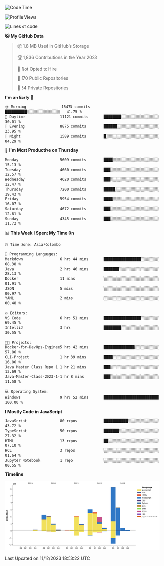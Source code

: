 
<!--START_SECTION:waka-->
![Code Time](http://img.shields.io/badge/Code%20Time-1%2C454%20hrs%2019%20mins-blue)

![Profile Views](http://img.shields.io/badge/Profile%20Views-5-blue)

![Lines of code](https://img.shields.io/badge/From%20Hello%20World%20I%27ve%20Written-27.0%20million%20lines%20of%20code-blue)

**🐱 My GitHub Data** 

> 📦 1.8 MB Used in GitHub's Storage 
 > 
> 🏆 1,836 Contributions in the Year 2023
 > 
> 🚫 Not Opted to Hire
 > 
> 📜 170 Public Repositories 
 > 
> 🔑 54 Private Repositories 
 > 
**I'm an Early 🐤** 

```text
🌞 Morning                15473 commits       ██████████░░░░░░░░░░░░░░░   41.75 % 
🌆 Daytime                11123 commits       ████████░░░░░░░░░░░░░░░░░   30.01 % 
🌃 Evening                8875 commits        ██████░░░░░░░░░░░░░░░░░░░   23.95 % 
🌙 Night                  1589 commits        █░░░░░░░░░░░░░░░░░░░░░░░░   04.29 % 
```
📅 **I'm Most Productive on Thursday** 

```text
Monday                   5609 commits        ████░░░░░░░░░░░░░░░░░░░░░   15.13 % 
Tuesday                  4660 commits        ███░░░░░░░░░░░░░░░░░░░░░░   12.57 % 
Wednesday                4620 commits        ███░░░░░░░░░░░░░░░░░░░░░░   12.47 % 
Thursday                 7200 commits        █████░░░░░░░░░░░░░░░░░░░░   19.43 % 
Friday                   5954 commits        ████░░░░░░░░░░░░░░░░░░░░░   16.07 % 
Saturday                 4672 commits        ███░░░░░░░░░░░░░░░░░░░░░░   12.61 % 
Sunday                   4345 commits        ███░░░░░░░░░░░░░░░░░░░░░░   11.72 % 
```


📊 **This Week I Spent My Time On** 

```text
🕑︎ Time Zone: Asia/Colombo

💬 Programming Languages: 
Markdown                 6 hrs 44 mins       █████████████████░░░░░░░░   68.38 % 
Java                     2 hrs 46 mins       ███████░░░░░░░░░░░░░░░░░░   28.13 % 
Docker                   11 mins             ░░░░░░░░░░░░░░░░░░░░░░░░░   01.91 % 
JSON                     5 mins              ░░░░░░░░░░░░░░░░░░░░░░░░░   00.97 % 
YAML                     2 mins              ░░░░░░░░░░░░░░░░░░░░░░░░░   00.48 % 

🔥 Editors: 
VS Code                  6 hrs 51 mins       █████████████████░░░░░░░░   69.45 % 
IntelliJ                 3 hrs               ████████░░░░░░░░░░░░░░░░░   30.55 % 

🐱‍💻 Projects: 
Docker-for-DevOps-Enginee5 hrs 42 mins       ██████████████░░░░░░░░░░░   57.86 % 
CLI-Project              1 hr 39 mins        ████░░░░░░░░░░░░░░░░░░░░░   16.86 % 
Java Master Class Repo 1 1 hr 21 mins        ███░░░░░░░░░░░░░░░░░░░░░░   13.69 % 
Java-Master-Class-2023-1-1 hr 8 mins         ███░░░░░░░░░░░░░░░░░░░░░░   11.58 % 

💻 Operating System: 
Windows                  9 hrs 52 mins       █████████████████████████   100.00 % 
```

**I Mostly Code in JavaScript** 

```text
JavaScript               80 repos            ███████████░░░░░░░░░░░░░░   43.72 % 
TypeScript               50 repos            ███████░░░░░░░░░░░░░░░░░░   27.32 % 
HTML                     13 repos            ██░░░░░░░░░░░░░░░░░░░░░░░   07.10 % 
HCL                      3 repos             ░░░░░░░░░░░░░░░░░░░░░░░░░   01.64 % 
Jupyter Notebook         1 repo              ░░░░░░░░░░░░░░░░░░░░░░░░░   00.55 % 
```



**Timeline**

![Lines of Code chart](https://raw.githubusercontent.com/ccweerasinghe1994/ccweerasinghe1994/master/assets/bar_graph.png)


 Last Updated on 11/12/2023 18:53:22 UTC
<!--END_SECTION:waka-->
